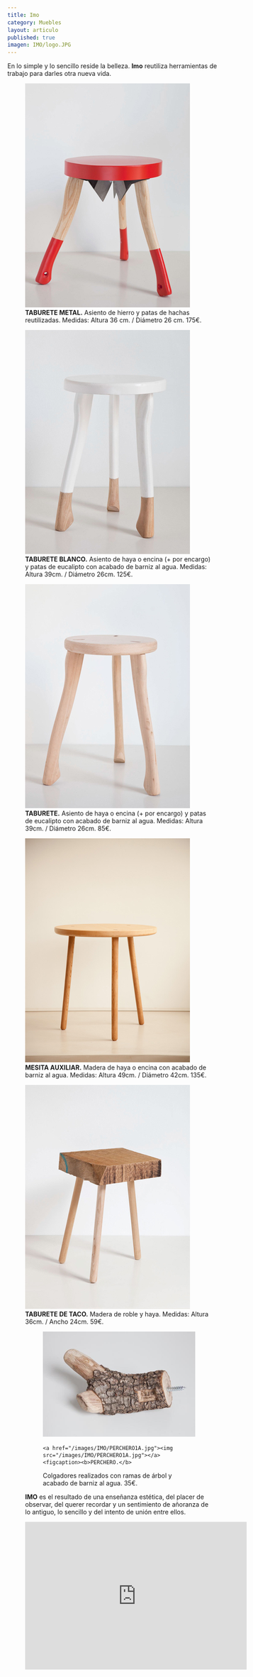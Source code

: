 ```yaml
---
title: Imo
category: Muebles
layout: articulo
published: true
imagen: IMO/logo.JPG
---
```


En lo simple y lo sencillo reside la belleza. **Imo** reutiliza herramientas de trabajo para darles otra nueva vida.

<div class="figure-group">
<figure>
	<a href="/images/IMO/TABURETEHACHASROJO.jpg"><img src="/images/IMO/TABURETEHACHASROJO.jpg" alt="Taburete hecho a mano"></a>
	<figcaption><b>TABURETE METAL.</b>
Asiento de hierro y patas de hachas reutilizadas. Medidas: Altura 36 cm. / Diámetro 26 cm. 175€.</figcaption>
</figure>

<figure>
	<a href="/images/IMO/TABURETEHACHASBLANCO.jpg"><img src="/images/IMO/TABURETEHACHASBLANCO.jpg" alt="Taburete hecho a mano"></a>
	<figcaption><b>TABURETE BLANCO.</b>
Asiento de haya o encina (+ por encargo) y patas de eucalipto con acabado de barniz al agua. Medidas: Altura 39cm. / Diámetro 26cm. 125€.</figcaption>
</figure>

<figure>
	<a href="/images/IMO/TABURETEHACHASLISO.jpg"><img src="/images/IMO/TABURETEHACHASLISO.jpg" alt="Taburete hecho a mano"></a>
	<figcaption><b>TABURETE.</b>
Asiento de haya  o encina (+ por encargo) y patas de eucalipto con acabado de barniz al agua. Medidas: Altura 39cm. / Diámetro 26cm. 85€.</figcaption>
</figure>
</div>

<div class="figure-group">
<figure>
	<a href="/images/IMO/MESAMANGOS.jpg"><img src="/images/IMO/MESAMANGOS.jpg" alt="Mesita hecha a mano"></a>
	<figcaption><b>MESITA AUXILIAR.</b>
Madera de haya o encina con acabado de barniz al agua. Medidas: Altura 49cm. / Diámetro 42cm. 135€.</figcaption>
</figure>

<figure>
	<a href="/images/IMO/TABURETETACO.jpg"><img src="/images/IMO/TABURETETACO.jpg" alt="Taburete hecho a mano"></a>
	<figcaption><b>TABURETE DE TACO.</b>
Madera de roble y haya. Medidas: Altura 36cm. / Ancho  24cm. 59€.</figcaption>
</figure>
</div>

<figure class="half">
<figure>
	<a href="/images/IMO/PERCHERO1.jpg"><img src="/images/IMO/PERCHERO1.jpg"></a>
	
	<a href="/images/IMO/PERCHERO1A.jpg"><img src="/images/IMO/PERCHERO1A.jpg"></a>
	<figcaption><b>PERCHERO.</b>
Colgadores realizados con ramas de árbol y acabado de barniz al agua. 35€.</figcaption>
</figure>



**IMO** es el resultado de una enseñanza estética, del placer de observar, del querer recordar y un sentimiento de añoranza de lo antiguo, lo sencillo y del intento de unión entre ellos.



<iframe width="500" height="333" src="https://player.vimeo.com/video/84877725?color=ffffff" frameborder="0" allowfullscreen></iframe>


